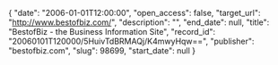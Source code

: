 {
  "date": "2006-01-01T12:00:00", 
  "open_access": false, 
  "target_url": "http://www.bestofbiz.com/", 
  "description": "", 
  "end_date": null, 
  "title": "BestofBiz - the Business Information Site", 
  "record_id": "20060101T120000/5HuivTdBRMAQj/K4mwyHqw==", 
  "publisher": "bestofbiz.com", 
  "slug": 98699, 
  "start_date": null
}

